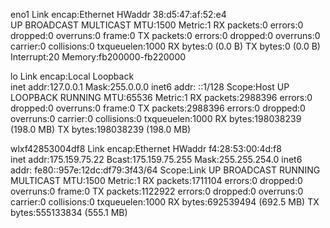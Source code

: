 eno1      Link encap:Ethernet  HWaddr 38:d5:47:af:52:e4  
          UP BROADCAST MULTICAST  MTU:1500  Metric:1
          RX packets:0 errors:0 dropped:0 overruns:0 frame:0
          TX packets:0 errors:0 dropped:0 overruns:0 carrier:0
          collisions:0 txqueuelen:1000 
          RX bytes:0 (0.0 B)  TX bytes:0 (0.0 B)
          Interrupt:20 Memory:fb200000-fb220000 

lo        Link encap:Local Loopback  
          inet addr:127.0.0.1  Mask:255.0.0.0
          inet6 addr: ::1/128 Scope:Host
          UP LOOPBACK RUNNING  MTU:65536  Metric:1
          RX packets:2988396 errors:0 dropped:0 overruns:0 frame:0
          TX packets:2988396 errors:0 dropped:0 overruns:0 carrier:0
          collisions:0 txqueuelen:1000 
          RX bytes:198038239 (198.0 MB)  TX bytes:198038239 (198.0 MB)

wlxf42853004df8 Link encap:Ethernet  HWaddr f4:28:53:00:4d:f8  
          inet addr:175.159.75.22  Bcast:175.159.75.255  Mask:255.255.254.0
          inet6 addr: fe80::957e:12dc:df79:3f43/64 Scope:Link
          UP BROADCAST RUNNING MULTICAST  MTU:1500  Metric:1
          RX packets:1711104 errors:0 dropped:0 overruns:0 frame:0
          TX packets:1122922 errors:0 dropped:0 overruns:0 carrier:0
          collisions:0 txqueuelen:1000 
          RX bytes:692539494 (692.5 MB)  TX bytes:555133834 (555.1 MB)


